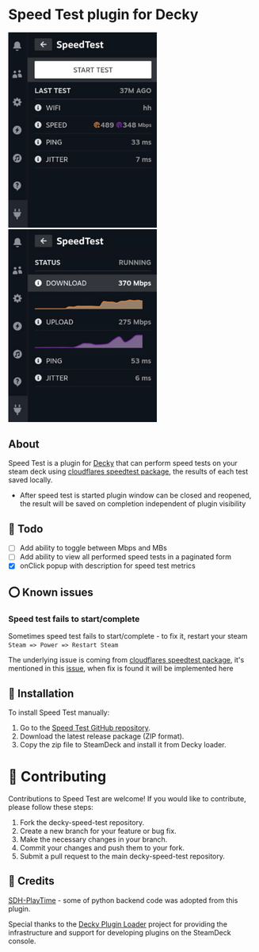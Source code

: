 # Speed Test plugin for Decky

<p float="left">
  
<img src="https://github.com/maslomeister/decky-speed-test/blob/main/assets/plugin1.jpg?raw=true" width="300" />
<img src="https://github.com/maslomeister/decky-speed-test/blob/main/assets/plugin2.jpg?raw=true" width="300" />

</p>

## About

Speed Test is a plugin for [Decky](https://github.com/SteamDeckHomebrew/decky-loader) that can perform speed tests on your steam deck using [cloudflares speedtest package](https://github.com/cloudflare/speedtest), the results of each test saved locally.

- After speed test is started plugin window can be closed and reopened, the result will be saved on completion independent of plugin visibility

## 💪 Todo

- [ ] Add ability to toggle between Mbps and MBs
- [ ] Add ability to view all performed speed tests in a paginated form
- [x] onClick popup with description for speed test metrics

## ⭕️ Known issues

### Speed test fails to start/complete

Sometimes speed test fails to start/complete - to fix it, restart your steam
`Steam => Power => Restart Steam`

The underlying issue is coming from [cloudflares speedtest package](https://github.com/cloudflare/speedtest), it's mentioned in this [issue](https://github.com/cloudflare/speedtest/issues/36), when fix is found it will be implemented here

## 💾 Installation

To install Speed Test manually:

1. Go to the [Speed Test GitHub repository](https://github.com/maslomeister/decky-speed-test).
2. Download the latest release package (ZIP format).
3. Copy the zip file to SteamDeck and install it from Decky loader.

# 🤝 Contributing

Contributions to Speed Test are welcome! If you would like to contribute, please follow these steps:

1. Fork the decky-speed-test repository.
2. Create a new branch for your feature or bug fix.
3. Make the necessary changes in your branch.
4. Commit your changes and push them to your fork.
5. Submit a pull request to the main decky-speed-test repository.

## 📜 Credits

[SDH-PlayTime](https://github.com/ma3a/SDH-PlayTime) - some of python backend code was adopted from this plugin.

Special thanks to the [Decky Plugin Loader](https://github.com/SteamDeckHomebrew/decky-loader) project for providing the infrastructure and support for developing plugins on the SteamDeck console.
